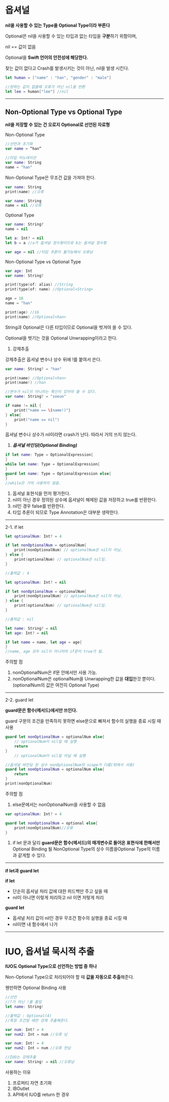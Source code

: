 # 옵셔널

**nil을 사용할 수 있는 Type을 Optional Type이라 부른다**

Optional은 nil을 사용할 수 있는 타입과 없는 타입을 **구분**하기 위함이며,

nil == 값이 없음

Optional을 **Swift 언어의 안전성에 해당한다.**

찾는 값이 없다고 Crash를 발생시키는 것이 아닌, nil을 발생 시킨다.

```swift
let human = ["name" : "han", "gender" : "male"]

//원하는 값이 없을때 오류가 아닌 nil을 반환
let lee = human["lee"] //nil
```

---

## Non-Optional Type vs Optional Type

**nil을 저장할 수 있는 건 오로지 Optional로 선언된 자료형**

Non-Optional Type

```swift
//선언과 초기화
var name = “han”

//타입 어노테이션
var name: String
name = "han"
```

Non-Optional Type은 무조건 값을 가져야 한다.

```swift
var name: String
print(name) //오류

var name: String
name = nil //오류
```

Optional Type

```swift
var name: String?
name = nil

let a: Int? = nil
let b = a //a가 옵셔널 정수형이므로 b는 옵셔널 정수형

var age = nil //타입 추론이 불가능해서 오류남
```

Non-Optional Type vs Optional Type

```swift
var age: Int
var name: String?

print(type(of: alias) //String
print(type(of: name) //Optional<String>

age = 16
name = "han"

print(age) //16
print(name) //Optional<han>
```

String과 Optional<String>은 다른 타입이므로 Optional을 벗겨야 쓸 수 있다.

Optional을 벗기는 것을 Optional Unwrapping이라고 한다.

1. 강제추출

강제추출은 옵셔널 변수나 상수 뒤에 !를 붙여서 쓴다.

```swift
var name: String? = "han"

print(name) //Optional<han>
print(name!) //han
```

```swift
//변수가 nil이 아니라는 확신이 있어야 쓸 수 있다.
var name: String? = "soeun"

if name != nil {
	print("name == \(name!)"}
} else{
	print("name == nil")
}
```

옵셔널 변수나 상수가 nil이라면 crash가 난다. 따라서 거의 쓰지 않는다.

1. ***옵셔널 바인딩(Optional Binding)***

```swift
if let name: Type = OptionalExpression{
}
while let name: Type = OptionalExpression{
}
guard let name: Type = OptionalExpression else{
}
//while은 거의 사용하지 않음.
```

1. 옵셔널 표현식을 먼저 평가한다.
2. nil이 아닌 경우 정의된 상수에 옵셔널이 해제된 값을 저장하고 true를 반환한다.
3. nil인 경우 false를 반환한다.
4. 타입 추론이 되므로 Type Annotation은 대부분 생략한다.
---
2-1. if let

```swift
let optionalNum: Int? = 4

if let nonOptionalNum = optionalNum{
	print(nonOptionalNum) // optionalNum은 nil이 아님.
} else {
	print(optionalNum) // optionalNum은 nil임.
}

//출력값 : 4

let optionalNum: Int? = nil

if let nonOptionalNum = optionalNum{
	print(nonOptionalNum) // optionalNum은 nil이 아님.
} else {
	print(optionalNum) // optionalNum은 nil임.
}

//출력값 : nil
```

```swift
let name: String? = nil
let age: Int? = nil

if let name = name, let age = age{
}
//name, age 모두 nil이 아니어야 if문이 true가 됨.
```

주의할 점

1. nonOptionalNum은 if문 안에서만 사용 가능.
2. nonOptionalNum은 optionalNum을 Unwrapping한 값을 **대입**한것 뿐이다.(optionalNum의 값은 여전히 Optional Type)
---
2-2. guard let

**guard문은 함수(메서드)에서만 쓰인다.**

guard 구문의 조건을 만족하지 못하면 else문으로 빠져서 함수의 실행을 종료 시킬 때 사용	

```swift
guard let nonOptionalNum = optionalNum else{
	// optionalNum이 nil일 때 실행
	return
}
	// optionalNum이 nil일 아닐 때 실행
```

```swift
//옵셔널 바인딩 된 상수 nonOptionalNum의 scope가 다름(밖에서 사용)
guard let nonOptionalNum = optionalNum else{
	return
}
print(nonOptionalNum)
```

주의할 점

1. else문에서는 nonOptionalNum을 사용할 수 없음

```swift
var optionalNum: Int? = 4

guard let nonOptionalNum = optional else{
	print(nonOptionalNum)//오류
}

```

1. if let 문과 달리 **guard문은 함수(메서드)의 매개변수로 들어온 표현식에 한해서만** Optional Binding 될 NonOptional Type의 상수 이름을Optional Type의 이름과 같게할  수 있다.
   
---
**if let과 guard let**

**if let**

- 단순히 옵셔널 처리 값에 대한 피드백만 주고 싶을 때
- nil이 아니면 이렇게 처리하고 nil 이면 저렇게 처리

**guard let**

- 옵셔널 처리 값이 nil인 경우 무조건 함수의 실행을 종료 시킬 때
- nil이면 내 함수에서 나가
---
# IUO, 옵셔널 묵시적 추출

**IUO도 Optional Type으로 선언하는 방법 중 하나**

Non-Optional Type으로 처리되어야 할 때 **값을 자동으로 추출**해준다.

웬만하면 Optional Binding 사용

```swift
//선언
//?가 아닌 !를 붙임
let name: String!

//출력값 : Optional(4)
//특정 조건일 때만 강제 추출해준다.
```

```swift
var num: Int? = 4
var num2: Int = num //오류 남

var num: Int! = 4
var num2: Int = num //오류 안남

//IUO는 강제추출
var name: String! = nil //오류남
```

사용하는 이유

1. 프로퍼티 자연 초기화
2. IBOutlet
3. API에서 IUO를 return 한 경우